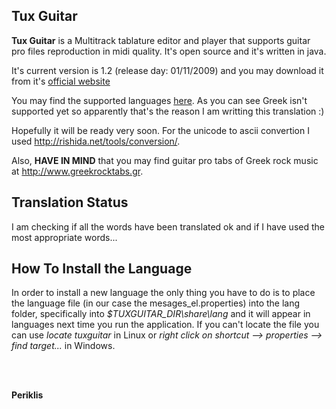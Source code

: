 Tux Guitar
----------

<p><b>Tux Guitar</b> is a Multitrack tablature editor and player that supports guitar pro files reproduction in midi quality. It's open source and it's written in java.</p>
<p>It's current version is 1.2 (release day: 01/11/2009) and you may download it from it's <a href="http://tuxguitar.herac.com.ar/">official website</a></p>
<p>You may find the supported languages <a href="http://tuxguitar.svn.sourceforge.net/viewvc/tuxguitar/trunk/TuxGuitar/share/lang/">here</a>. As you can see Greek isn't supported yet so apparently that's the reason I am writting this translation :)</p>
<p>Hopefully it will be ready very soon. For the unicode to ascii convertion I used <a href="http://rishida.net/tools/conversion/">http://rishida.net/tools/conversion/</a>.</p>
<p>Also, <b>HAVE IN MIND</b> that you may find guitar pro tabs of Greek rock music at <a href="http://www.greekrocktabs.gr">http://www.greekrocktabs.gr</a>.</p>

Translation Status
------------------

<p>I am checking if all the words have been translated ok and if I have used the most appropriate words...</p>

How To Install the Language
---------------------------

<p>In order to install a new language the only thing you have to do is to place the language file (in our case the mesages_el.properties) into the lang folder, specifically into <i>$TUXGUITAR_DIR\share\lang</i> and it will appear in languages next time you run the application. If you can't locate the file you can use <i>locate tuxguitar</i> in Linux or <i>right click on shortcut --> properties --> find target...</i> in Windows.</p>
</br></br>

<p><b>Periklis</b></p>